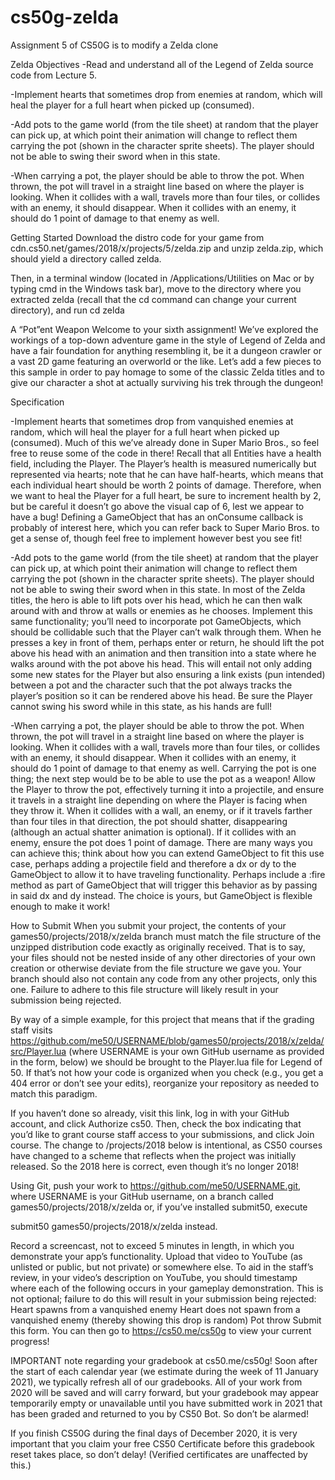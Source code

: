 # cs50g-zelda
Assignment 5 of CS50G is to modify a Zelda clone

Zelda
Objectives
-Read and understand all of the Legend of Zelda source code from Lecture 5.

-Implement hearts that sometimes drop from enemies at random, which will heal the player for a full heart when picked up (consumed).

-Add pots to the game world (from the tile sheet) at random that the player can pick up, at which point their animation will change to reflect them carrying the pot (shown in the character sprite sheets). The player should not be able to swing their sword when in this state.

-When carrying a pot, the player should be able to throw the pot. When thrown, the pot will travel in a straight line based on where the player is looking. When it collides with a wall, travels more than four tiles, or collides with an enemy, it should disappear. When it collides with an enemy, it should do 1 point of damage to that enemy as well.

Getting Started
Download the distro code for your game from cdn.cs50.net/games/2018/x/projects/5/zelda.zip and unzip zelda.zip, which should yield a directory called zelda.

Then, in a terminal window (located in /Applications/Utilities on Mac or by typing cmd in the Windows task bar), move to the directory where you extracted zelda (recall that the cd command can change your current directory), and run
cd zelda

A “Pot”ent Weapon
Welcome to your sixth assignment! We’ve explored the workings of a top-down adventure game in the style of Legend of Zelda and have a fair foundation for anything resembling it, be it a dungeon crawler or a vast 2D game featuring an overworld or the like. Let’s add a few pieces to this sample in order to pay homage to some of the classic Zelda titles and to give our character a shot at actually surviving his trek through the dungeon!

Specification

-Implement hearts that sometimes drop from vanquished enemies at random, which will heal the player for a full heart when picked up (consumed). Much of this we’ve already done in Super Mario Bros., so feel free to reuse some of the code in there! Recall that all Entities have a health field, including the Player. The Player’s health is measured numerically but represented via hearts; note that he can have half-hearts, which means that each individual heart should be worth 2 points of damage. Therefore, when we want to heal the Player for a full heart, be sure to increment health by 2, but be careful it doesn’t go above the visual cap of 6, lest we appear to have a bug! Defining a GameObject that has an onConsume callback is probably of interest here, which you can refer back to Super Mario Bros. to get a sense of, though feel free to implement however best you see fit!

-Add pots to the game world (from the tile sheet) at random that the player can pick up, at which point their animation will change to reflect them carrying the pot (shown in the character sprite sheets). The player should not be able to swing their sword when in this state. In most of the Zelda titles, the hero is able to lift pots over his head, which he can then walk around with and throw at walls or enemies as he chooses. Implement this same functionality; you’ll need to incorporate pot GameObjects, which should be collidable such that the Player can’t walk through them. When he presses a key in front of them, perhaps enter or return, he should lift the pot above his head with an animation and then transition into a state where he walks around with the pot above his head. This will entail not only adding some new states for the Player but also ensuring a link exists (pun intended) between a pot and the character such that the pot always tracks the player’s position so it can be rendered above his head. Be sure the Player cannot swing his sword while in this state, as his hands are full!

-When carrying a pot, the player should be able to throw the pot. When thrown, the pot will travel in a straight line based on where the player is looking. When it collides with a wall, travels more than four tiles, or collides with an enemy, it should disappear. When it collides with an enemy, it should do 1 point of damage to that enemy as well. Carrying the pot is one thing; the next step would be to be able to use the pot as a weapon! Allow the Player to throw the pot, effectively turning it into a projectile, and ensure it travels in a straight line depending on where the Player is facing when they throw it. When it collides with a wall, an enemy, or if it travels farther than four tiles in that direction, the pot should shatter, disappearing (although an actual shatter animation is optional). If it collides with an enemy, ensure the pot does 1 point of damage. There are many ways you can achieve this; think about how you can extend GameObject to fit this use case, perhaps adding a projectile field and therefore a dx or dy to the GameObject to allow it to have traveling functionality. Perhaps include a :fire method as part of GameObject that will trigger this behavior as by passing in said dx and dy instead. The choice is yours, but GameObject is flexible enough to make it work!

How to Submit
When you submit your project, the contents of your games50/projects/2018/x/zelda branch must match the file structure of the unzipped distribution code exactly as originally received. That is to say, your files should not be nested inside of any other directories of your own creation or otherwise deviate from the file structure we gave you. Your branch should also not contain any code from any other projects, only this one. Failure to adhere to this file structure will likely result in your submission being rejected.

By way of a simple example, for this project that means that if the grading staff visits https://github.com/me50/USERNAME/blob/games50/projects/2018/x/zelda/src/Player.lua (where USERNAME is your own GitHub username as provided in the form, below) we should be brought to the Player.lua file for Legend of 50. If that’s not how your code is organized when you check (e.g., you get a 404 error or don’t see your edits), reorganize your repository as needed to match this paradigm.

If you haven’t done so already, visit this link, log in with your GitHub account, and click Authorize cs50. Then, check the box indicating that you’d like to grant course staff access to your submissions, and click Join course.
The change to /projects/2018 below is intentional, as CS50 courses have changed to a scheme that reflects when the project was initially released. So the 2018 here is correct, even though it’s no longer 2018!

Using Git, push your work to https://github.com/me50/USERNAME.git, where USERNAME is your GitHub username, on a branch called games50/projects/2018/x/zelda or, if you’ve installed submit50, execute

submit50 games50/projects/2018/x/zelda
instead.

Record a screencast, not to exceed 5 minutes in length, in which you demonstrate your app’s functionality. Upload that video to YouTube (as unlisted or public, but not private) or somewhere else.
To aid in the staff’s review, in your video’s description on YouTube, you should timestamp where each of the following occurs in your gameplay demonstration. This is not optional; failure to do this will result in your submission being rejected:
Heart spawns from a vanquished enemy
Heart does not spawn from a vanquished enemy (thereby showing this drop is random)
Pot throw
Submit this form.
You can then go to https://cs50.me/cs50g to view your current progress!

IMPORTANT note regarding your gradebook at cs50.me/cs50g! Soon after the start of each calendar year (we estimate during the week of 11 January 2021), we typically refresh all of our gradebooks. All of your work from 2020 will be saved and will carry forward, but your gradebook may appear temporarily empty or unavailable until you have submitted work in 2021 that has been graded and returned to you by CS50 Bot. So don’t be alarmed!

If you finish CS50G during the final days of December 2020, it is very important that you claim your free CS50 Certificate before this gradebook reset takes place, so don’t delay! (Verified certificates are unaffected by this.)
